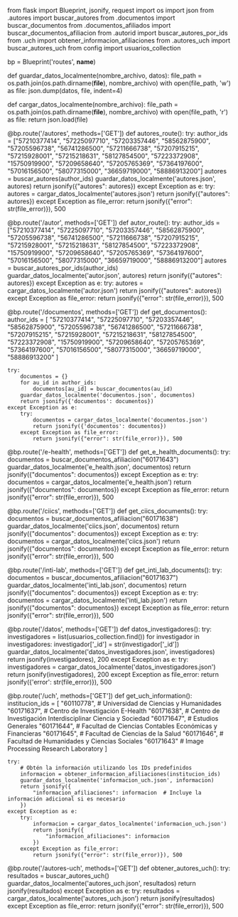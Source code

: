 from flask import Blueprint, jsonify, request
import os
import json
from .autores import buscar_autores
from .documentos import buscar_documentos
from .documentos_afiliados import buscar_documentos_afiliacion
from .autorid import buscar_autores_por_ids
from .uch import obtener_informacion_afiliaciones
from .autores_uch import buscar_autores_uch
from config import usuarios_collection

bp = Blueprint('routes', __name__)

def guardar_datos_localmente(nombre_archivo, datos):
    file_path = os.path.join(os.path.dirname(__file__), nombre_archivo)
    with open(file_path, 'w') as file:
        json.dump(datos, file, indent=4)

def cargar_datos_localmente(nombre_archivo):
    file_path = os.path.join(os.path.dirname(__file__), nombre_archivo)
    with open(file_path, 'r') as file:
        return json.load(file)

@bp.route('/autores', methods=['GET'])
def autores_route():
    try:
        author_ids = ["57210377414", "57225097710", "57203357446", "58562875900", "57205596738", "56741286500", "57211666738", "57207915215", "57215928001", "57215218631", "58127854500", "57223372908", "15750919900", "57209658640", "57205765369", "57364197600", "57016156500", "58077315000", "36659719000", "58886913200"]
        autores = buscar_autores(author_ids)
        guardar_datos_localmente('autores.json', autores)
        return jsonify({"autores": autores})
    except Exception as e:
        try:
            autores = cargar_datos_localmente('autores.json')
            return jsonify({"autores": autores})
        except Exception as file_error:
            return jsonify({"error": str(file_error)}), 500

@bp.route('/autor', methods=['GET'])
def autor_route():
    try:
        author_ids = ["57210377414", "57225097710", "57203357446", "58562875900", "57205596738", "56741286500", "57211666738", "57207915215", "57215928001", "57215218631", "58127854500", "57223372908", "15750919900", "57209658640", "57205765369", "57364197600", "57016156500", "58077315000", "36659719000", "58886913200"]
        autores = buscar_autores_por_ids(author_ids)
        guardar_datos_localmente('autor.json', autores)
        return jsonify({"autores": autores})
    except Exception as e:
        try:
            autores = cargar_datos_localmente('autor.json')
            return jsonify({"autores": autores})
        except Exception as file_error:
            return jsonify({"error": str(file_error)}), 500

@bp.route('/documentos', methods=['GET'])
def get_documentos():
    author_ids = [
        "57210377414", "57225097710", "57203357446", "58562875900", "57205596738",
        "56741286500", "57211666738", "57207915215", "57215928001", "57215218631",
        "58127854500", "57223372908", "15750919900", "57209658640", "57205765369",
        "57364197600", "57016156500", "58077315000", "36659719000", "58886913200"
    ]

    try:
        documentos = {}
        for au_id in author_ids:
            documentos[au_id] = buscar_documentos(au_id)
        guardar_datos_localmente('documentos.json', documentos)
        return jsonify({'documentos': documentos})
    except Exception as e:
        try:
            documentos = cargar_datos_localmente('documentos.json')
            return jsonify({'documentos': documentos})
        except Exception as file_error:
            return jsonify({"error": str(file_error)}), 500

@bp.route('/e-health', methods=['GET'])
def get_e_health_documents():
    try:
        documentos = buscar_documentos_afiliacion("60171643")
        guardar_datos_localmente('e_health.json', documentos)
        return jsonify({"documentos": documentos})
    except Exception as e:
        try:
            documentos = cargar_datos_localmente('e_health.json')
            return jsonify({"documentos": documentos})
        except Exception as file_error:
            return jsonify({"error": str(file_error)}), 500

@bp.route('/ciics', methods=['GET'])
def get_ciics_documents():
    try:
        documentos = buscar_documentos_afiliacion("60171638")
        guardar_datos_localmente('ciics.json', documentos)
        return jsonify({"documentos": documentos})
    except Exception as e:
        try:
            documentos = cargar_datos_localmente('ciics.json')
            return jsonify({"documentos": documentos})
        except Exception as file_error:
            return jsonify({"error": str(file_error)}), 500

@bp.route('/inti-lab', methods=['GET'])
def get_inti_lab_documents():
    try:
        documentos = buscar_documentos_afiliacion("60171637")
        guardar_datos_localmente('inti_lab.json', documentos)
        return jsonify({"documentos": documentos})
    except Exception as e:
        try:
            documentos = cargar_datos_localmente('inti_lab.json')
            return jsonify({"documentos": documentos})
        except Exception as file_error:
            return jsonify({"error": str(file_error)}), 500
    
@bp.route('/datos', methods=['GET'])
def datos_investigadores():
    try:
        investigadores = list(usuarios_collection.find())
        for investigador in investigadores:
            investigador['_id'] = str(investigador['_id'])
        guardar_datos_localmente('datos_investigadores.json', investigadores)
        return jsonify(investigadores), 200
    except Exception as e:
        try:
            investigadores = cargar_datos_localmente('datos_investigadores.json')
            return jsonify(investigadores), 200
        except Exception as file_error:
            return jsonify({'error': str(file_error)}), 500
    
@bp.route('/uch', methods=['GET'])
def get_uch_information():
    institucion_ids = [
        "60110778",  # Universidad de Ciencias y Humanidades
        "60171637",  # Centro de Investigación E-Health
        "60171638",  # Centro de Investigación Interdisciplinar Ciencia y Sociedad
        "60171647",  # Estudios Generales
        "60171644",  # Facultad de Ciencias Contables Económicas y Financieras
        "60171645",  # Facultad de Ciencias de la Salud
        "60171646",  # Facultad de Humanidades y Ciencias Sociales
        "60171643"   # Image Processing Research Laboratory
    ]

    try:
        # Obtén la información utilizando los IDs predefinidos
        informacion = obtener_informacion_afiliaciones(institucion_ids)
        guardar_datos_localmente('informacion_uch.json', informacion)
        return jsonify({
            "informacion_afiliaciones": informacion  # Incluye la información adicional si es necesario
        })
    except Exception as e:
        try:
            informacion = cargar_datos_localmente('informacion_uch.json')
            return jsonify({
                "informacion_afiliaciones": informacion
            })
        except Exception as file_error:
            return jsonify({"error": str(file_error)}), 500
    
@bp.route('/autores-uch', methods=['GET'])
def obtener_autores_uch():
    try:
        resultados = buscar_autores_uch()
        guardar_datos_localmente('autores_uch.json', resultados)
        return jsonify(resultados)
    except Exception as e:
        try:
            resultados = cargar_datos_localmente('autores_uch.json')
            return jsonify(resultados)
        except Exception as file_error:
            return jsonify({"error": str(file_error)}), 500